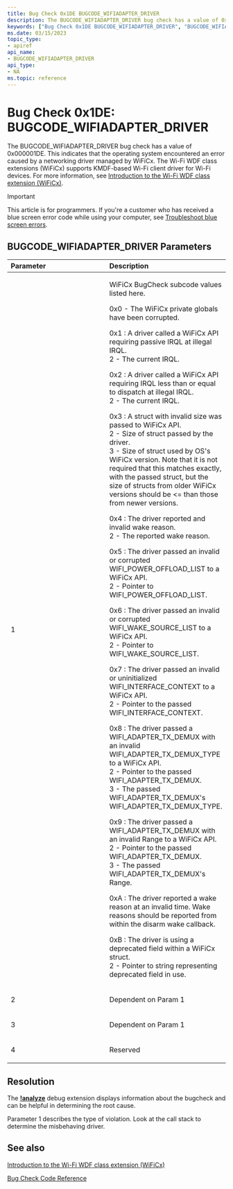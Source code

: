```yaml
---
title: Bug Check 0x1DE BUGCODE_WIFIADAPTER_DRIVER
description: The BUGCODE_WIFIADAPTER_DRIVER bug check has a value of 0x000001DE. This indicates that the operating system encountered an error caused by a networking driver managed by WiFiAdapterCx.
keywords: ["Bug Check 0x1DE BUGCODE_WIFIADAPTER_DRIVER", "BUGCODE_WIFIADAPTER_DRIVER"]
ms.date: 03/15/2023
topic_type:
- apiref
api_name:
- BUGCODE_WIFIADAPTER_DRIVER
api_type:
- NA
ms.topic: reference
---
```


# Bug Check 0x1DE: BUGCODE\_WIFIADAPTER\_DRIVER

The BUGCODE\_WIFIADAPTER\_DRIVER bug check has a value of 0x000001DE. This indicates that the operating system encountered an error caused by a networking driver managed by WiFiCx. The Wi-Fi WDF class extensions (WiFiCx) supports KMDF-based Wi-Fi client driver for Wi-Fi devices.  For more information, see [Introduction to the Wi-Fi WDF class extension (WiFiCx)](../netcx/wifi-wdf-class-extension-wificx.md).

> [!IMPORTANT]
> This article is for programmers. If you're a customer who has received a blue screen error code while using your computer, see [Troubleshoot blue screen errors](https://www.windows.com/stopcode).

## BUGCODE\_WIFIADAPTER\_DRIVER Parameters

<table>
<colgroup>
<col width="50%" />
<col width="50%" />
</colgroup>
<thead>
<tr class="header">
<th align="left">Parameter</th>
<th align="left">Description</th>
</tr>
</thead>
<tbody>
<tr class="odd">
<td align="left"><p>1</p></td>
<td align="left"><p>WiFiCx BugCheck subcode values listed here.</p>
<p>0x0 - The WiFiCx private globals have been corrupted. </p>
<p></p>
<p>0x1 : A driver called a WiFiCx API requiring passive IRQL at illegal IRQL. <BR>
    2 - The current IRQL. </p>
<p></p>
<p>0x2 : A driver called a WiFiCx API requiring IRQL less than or equal to dispatch at illegal IRQL. <BR>
2 - The current IRQL. </p>
<p></p>
0x3 : A struct with invalid size was passed to WiFiCx API. <BR>
  2 - Size of struct passed by the driver.<BR>
 3 - Size of struct used by OS's WiFiCx version. Note that it is not required that this matches exactly,
            with the passed struct, but the size of structs from older WiFiCx versions should be <=
            than those from newer versions.</p>
<p></p>
<p>0x4 : The driver reported and invalid wake reason. <BR>
        2 - The reported wake reason.</p>
<p></p>
<p>0x5 : The driver passed an invalid or corrupted WIFI_POWER_OFFLOAD_LIST to a WiFiCx API. <BR>
        2 - Pointer to WIFI_POWER_OFFLOAD_LIST.
 </p>
<p> </p>
<p>0x6 : The driver passed an invalid or corrupted WIFI_WAKE_SOURCE_LIST to a WiFiCx API. <BR>
        2 - Pointer to WIFI_WAKE_SOURCE_LIST.
</p>
<p></p>
<p>0x7 : The driver passed an invalid or uninitialized WIFI_INTERFACE_CONTEXT to a WiFiCx API. <BR>
        2 - Pointer to the passed WIFI_INTERFACE_CONTEXT.
</p>
<p></p>
<p>0x8 : The driver passed a WIFI_ADAPTER_TX_DEMUX with an invalid WIFI_ADAPTER_TX_DEMUX_TYPE to a WiFiCx API.<BR>
2 - Pointer to the passed WIFI_ADAPTER_TX_DEMUX.<BR>
3 - The passed WIFI_ADAPTER_TX_DEMUX's WIFI_ADAPTER_TX_DEMUX_TYPE.
</p>
<p></p>
<p>0x9 : The driver passed a WIFI_ADAPTER_TX_DEMUX with an invalid Range to a WiFiCx API.<BR>
        2 - Pointer to the passed WIFI_ADAPTER_TX_DEMUX.<BR>
        3 - The passed WIFI_ADAPTER_TX_DEMUX's Range.
</p>
<p></p>
<p>0xA : The driver reported a wake reason at an invalid time. Wake reasons should be reported from within the disarm wake callback.
</p>
<p>0xB : The driver is using a deprecated field within a WiFiCx struct.<BR>
        2 - Pointer to string representing deprecated field in use.   </p>
</tr>
<tr class="even">
<td align="left"><p>2</p></td>
<td align="left"><p>Dependent on Param 1</p></td>
</tr>
<tr class="odd">
<td align="left"><p>3</p></td>
<td align="left"><p>Dependent on Param 1</p></td>
</tr>
<tr class="even">
<td align="left"><p>4</p></td>
<td align="left"><p>Reserved</p></td>
</tr>
</tbody>
</table>

## Resolution

The [**!analyze**](../debuggercmds/-analyze.md) debug extension displays information about the bugcheck and can be helpful in determining the root cause.

Parameter 1 describes the type of violation. Look at the call stack to determine the misbehaving driver.

## See also

[Introduction to the Wi-Fi WDF class extension (WiFiCx)](../netcx/wifi-wdf-class-extension-wificx.md)

[Bug Check Code Reference](bug-check-code-reference2.md)

